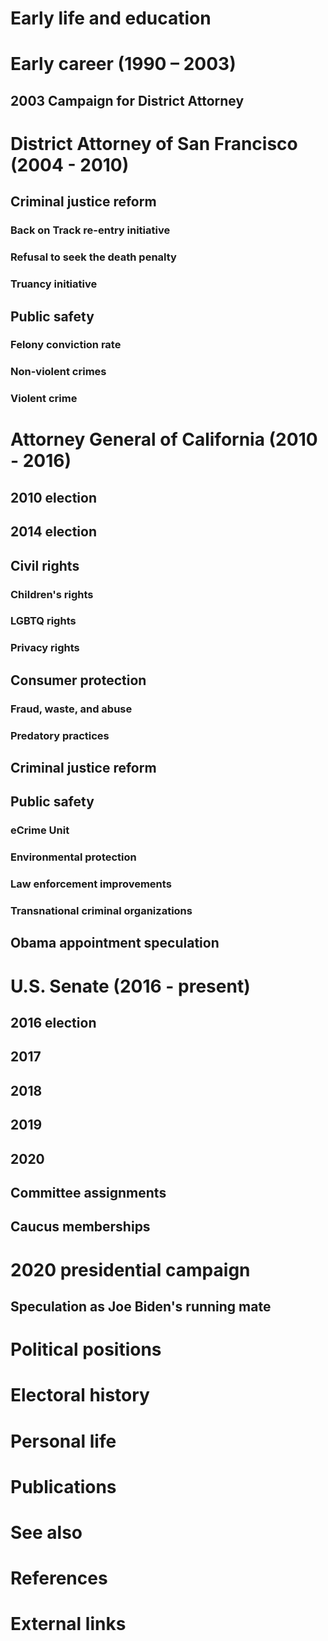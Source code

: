# 
# Early life and education
# Early career (1990 – 2003)
## 2003 Campaign for District Attorney
# District Attorney of San Francisco (2004 - 2010)
## Criminal justice reform
### Back on Track re-entry initiative
### Refusal to seek the death penalty
### Truancy initiative
## Public safety
### Felony conviction rate
### Non-violent crimes
### Violent crime
# Attorney General of California (2010 - 2016)
## 2010 election
## 2014 election
## Civil rights
### Children's rights
### LGBTQ rights
### Privacy rights
## Consumer protection
### Fraud, waste, and abuse
### Predatory practices
## Criminal justice reform
## Public safety
### eCrime Unit
### Environmental protection
### Law enforcement improvements
### Transnational criminal organizations
## Obama appointment speculation
# U.S. Senate (2016 - present)
## 2016 election
## 2017
## 2018
## 2019
## 2020
## Committee assignments
## Caucus memberships
# 2020 presidential campaign
## Speculation as Joe Biden's running mate
# Political positions
# Electoral history
# Personal life
# Publications
# See also
# References
# External links